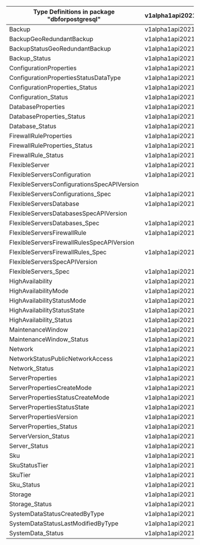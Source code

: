 | Type Definitions in package "dbforpostgresql" | v1alpha1api20210601 | v1beta20210601 |
|-----------------------------------------------|---------------------|----------------|
| Backup                                        | v1alpha1api20210601 | v1beta20210601 |
| BackupGeoRedundantBackup                      | v1alpha1api20210601 | v1beta20210601 |
| BackupStatusGeoRedundantBackup                | v1alpha1api20210601 | v1beta20210601 |
| Backup_Status                                 | v1alpha1api20210601 | v1beta20210601 |
| ConfigurationProperties                       | v1alpha1api20210601 | v1beta20210601 |
| ConfigurationPropertiesStatusDataType         | v1alpha1api20210601 | v1beta20210601 |
| ConfigurationProperties_Status                | v1alpha1api20210601 | v1beta20210601 |
| Configuration_Status                          | v1alpha1api20210601 | v1beta20210601 |
| DatabaseProperties                            | v1alpha1api20210601 | v1beta20210601 |
| DatabaseProperties_Status                     | v1alpha1api20210601 | v1beta20210601 |
| Database_Status                               | v1alpha1api20210601 | v1beta20210601 |
| FirewallRuleProperties                        | v1alpha1api20210601 | v1beta20210601 |
| FirewallRuleProperties_Status                 | v1alpha1api20210601 | v1beta20210601 |
| FirewallRule_Status                           | v1alpha1api20210601 | v1beta20210601 |
| FlexibleServer                                | v1alpha1api20210601 | v1beta20210601 |
| FlexibleServersConfiguration                  | v1alpha1api20210601 | v1beta20210601 |
| FlexibleServersConfigurationsSpecAPIVersion   |                     | v1beta20210601 |
| FlexibleServersConfigurations_Spec            | v1alpha1api20210601 | v1beta20210601 |
| FlexibleServersDatabase                       | v1alpha1api20210601 | v1beta20210601 |
| FlexibleServersDatabasesSpecAPIVersion        |                     | v1beta20210601 |
| FlexibleServersDatabases_Spec                 | v1alpha1api20210601 | v1beta20210601 |
| FlexibleServersFirewallRule                   | v1alpha1api20210601 | v1beta20210601 |
| FlexibleServersFirewallRulesSpecAPIVersion    |                     | v1beta20210601 |
| FlexibleServersFirewallRules_Spec             | v1alpha1api20210601 | v1beta20210601 |
| FlexibleServersSpecAPIVersion                 |                     | v1beta20210601 |
| FlexibleServers_Spec                          | v1alpha1api20210601 | v1beta20210601 |
| HighAvailability                              | v1alpha1api20210601 | v1beta20210601 |
| HighAvailabilityMode                          | v1alpha1api20210601 | v1beta20210601 |
| HighAvailabilityStatusMode                    | v1alpha1api20210601 | v1beta20210601 |
| HighAvailabilityStatusState                   | v1alpha1api20210601 | v1beta20210601 |
| HighAvailability_Status                       | v1alpha1api20210601 | v1beta20210601 |
| MaintenanceWindow                             | v1alpha1api20210601 | v1beta20210601 |
| MaintenanceWindow_Status                      | v1alpha1api20210601 | v1beta20210601 |
| Network                                       | v1alpha1api20210601 | v1beta20210601 |
| NetworkStatusPublicNetworkAccess              | v1alpha1api20210601 | v1beta20210601 |
| Network_Status                                | v1alpha1api20210601 | v1beta20210601 |
| ServerProperties                              | v1alpha1api20210601 | v1beta20210601 |
| ServerPropertiesCreateMode                    | v1alpha1api20210601 | v1beta20210601 |
| ServerPropertiesStatusCreateMode              | v1alpha1api20210601 | v1beta20210601 |
| ServerPropertiesStatusState                   | v1alpha1api20210601 | v1beta20210601 |
| ServerPropertiesVersion                       | v1alpha1api20210601 | v1beta20210601 |
| ServerProperties_Status                       | v1alpha1api20210601 | v1beta20210601 |
| ServerVersion_Status                          | v1alpha1api20210601 | v1beta20210601 |
| Server_Status                                 | v1alpha1api20210601 | v1beta20210601 |
| Sku                                           | v1alpha1api20210601 | v1beta20210601 |
| SkuStatusTier                                 | v1alpha1api20210601 | v1beta20210601 |
| SkuTier                                       | v1alpha1api20210601 | v1beta20210601 |
| Sku_Status                                    | v1alpha1api20210601 | v1beta20210601 |
| Storage                                       | v1alpha1api20210601 | v1beta20210601 |
| Storage_Status                                | v1alpha1api20210601 | v1beta20210601 |
| SystemDataStatusCreatedByType                 | v1alpha1api20210601 | v1beta20210601 |
| SystemDataStatusLastModifiedByType            | v1alpha1api20210601 | v1beta20210601 |
| SystemData_Status                             | v1alpha1api20210601 | v1beta20210601 |
